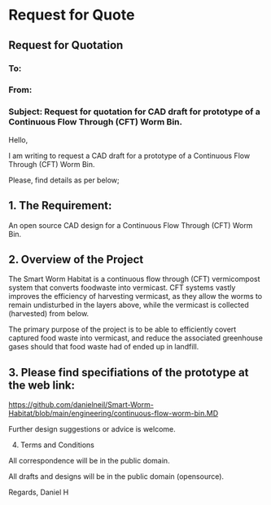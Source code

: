 
# Request for Quote

## Request for Quotation

### To:	     <address>
### From:    <daniel> 
	
### Subject: Request for quotation for CAD draft for prototype of a Continuous Flow Through (CFT) Worm Bin.

Hello, 
	
I am writing to request a CAD draft for a prototype of a Continuous Flow Through (CFT) Worm Bin.
	
Please, find details as per below;

## 1.	The Requirement:

An open source CAD design for a Continuous Flow Through (CFT) Worm Bin.

## 2.	Overview of the Project

The Smart Worm Habitat is a continuous flow through (CFT) vermicompost system that converts foodwaste into vermicast.
CFT systems vastly improves the efficiency of harvesting vermicast, as they allow the worms to remain undisturbed in the layers above, while the vermicast is collected (harvested) from below.
	
The primary purpose of the project is to be able to efficiently covert captured food waste into vermicast, and reduce the associated greenhouse gases should that food waste had of ended up in landfill.

## 3.	Please find specifiations of the prototype at the web link:
	
https://github.com/danielneil/Smart-Worm-Habitat/blob/main/engineering/continuous-flow-worm-bin.MD
	
Further design suggestions or advice is welcome.
	
4.	Terms and Conditions
	
All correspondence will be in the public domain.
	
All drafts and designs will be in the public domain (opensource).

Regards,
Daniel H
